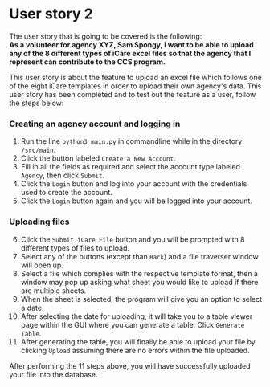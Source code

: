 # User story 2
The user story that is going to be covered is the following:  
**As a volunteer for agency XYZ, Sam Spongy, I want to be able to upload any of the 8 different types of iCare excel files so that the agency that I represent can contribute to the CCS program.**


This user story is about the feature to upload an excel file which follows one of the eight iCare templates in order to upload their own agency's data. This user story has been completed and to test out the feature as a user, follow the steps below:

### Creating an agency account and logging in
  1. Run the line `python3 main.py` in commandline while in the directory `/src/main`.
  2. Click the button labeled `Create a New Account`.
  3. Fill in all the fields as required and select the account type labeled `Agency`, then click `Submit`.
  4. Click the `Login` button and log into your account with the credentials used to create the account.
  5. Click the `Login` button again and you will be logged into your account.

### Uploading files
  6. Click the `Submit iCare File` button and you will be prompted with 8 different types of files to upload.
  7. Select any of the buttons (except than `Back`) and a file traverser window will open up.
  8. Select a file which complies with the respective template format, then a window may pop up asking what sheet you would like to upload if there are multiple sheets.
  9. When the sheet is selected, the program will give you an option to select a date.
  10. After selecting the date for uploading, it will take you to a table viewer page within the GUI where you can generate a table. Click `Generate Table`.
  11. After generating the table, you will finally be able to upload your file by clicking `Upload` assuming there are no errors within the file uploaded.

After performing the 11 steps above, you will have successfully uploaded your file into the database.
